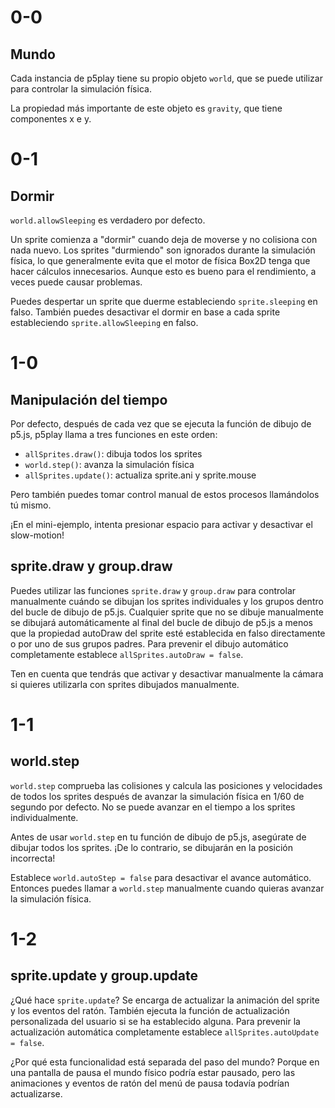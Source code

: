 # 0-0

## Mundo

Cada instancia de p5play tiene su propio objeto `world`, que se puede utilizar para controlar la simulación física.

La propiedad más importante de este objeto es `gravity`, que tiene componentes x e y.

# 0-1

## Dormir

`world.allowSleeping` es verdadero por defecto.

Un sprite comienza a "dormir" cuando deja de moverse y no colisiona con nada nuevo. Los sprites "durmiendo" son ignorados durante la simulación física, lo que generalmente evita que el motor de física Box2D tenga que hacer cálculos innecesarios. Aunque esto es bueno para el rendimiento, a veces puede causar problemas.

Puedes despertar un sprite que duerme estableciendo `sprite.sleeping` en falso. También puedes desactivar el dormir en base a cada sprite estableciendo `sprite.allowSleeping` en falso.

# 1-0

## Manipulación del tiempo

Por defecto, después de cada vez que se ejecuta la función de dibujo de p5.js, p5play llama a tres funciones en este orden:

- `allSprites.draw()`: dibuja todos los sprites
- `world.step()`: avanza la simulación física
- `allSprites.update()`: actualiza sprite.ani y sprite.mouse

Pero también puedes tomar control manual de estos procesos llamándolos tú mismo.

¡En el mini-ejemplo, intenta presionar espacio para activar y desactivar el slow-motion!

## sprite.draw y group.draw

Puedes utilizar las funciones `sprite.draw` y `group.draw` para controlar manualmente cuándo se dibujan los sprites individuales y los grupos dentro del bucle de dibujo de p5.js. Cualquier sprite que no se dibuje manualmente se dibujará automáticamente al final del bucle de dibujo de p5.js a menos que la propiedad autoDraw del sprite esté establecida en falso directamente o por uno de sus grupos padres. Para prevenir el dibujo automático completamente establece `allSprites.autoDraw = false`.

Ten en cuenta que tendrás que activar y desactivar manualmente la cámara si quieres utilizarla con sprites dibujados manualmente.

# 1-1

## world.step

`world.step` comprueba las colisiones y calcula las posiciones y velocidades de todos los sprites después de avanzar la simulación física en 1/60 de segundo por defecto. No se puede avanzar en el tiempo a los sprites individualmente.

Antes de usar `world.step` en tu función de dibujo de p5.js, asegúrate de dibujar todos los sprites. ¡De lo contrario, se dibujarán en la posición incorrecta!

Establece `world.autoStep = false` para desactivar el avance automático. Entonces puedes llamar a `world.step` manualmente cuando quieras avanzar la simulación física.

# 1-2

## sprite.update y group.update

¿Qué hace `sprite.update`? Se encarga de actualizar la animación del sprite y los eventos del ratón. También ejecuta la función de actualización personalizada del usuario si se ha establecido alguna. Para prevenir la actualización automática completamente establece `allSprites.autoUpdate = false`.

¿Por qué esta funcionalidad está separada del paso del mundo? Porque en una pantalla de pausa el mundo físico podría estar pausado, pero las animaciones y eventos de ratón del menú de pausa todavía podrían actualizarse.
